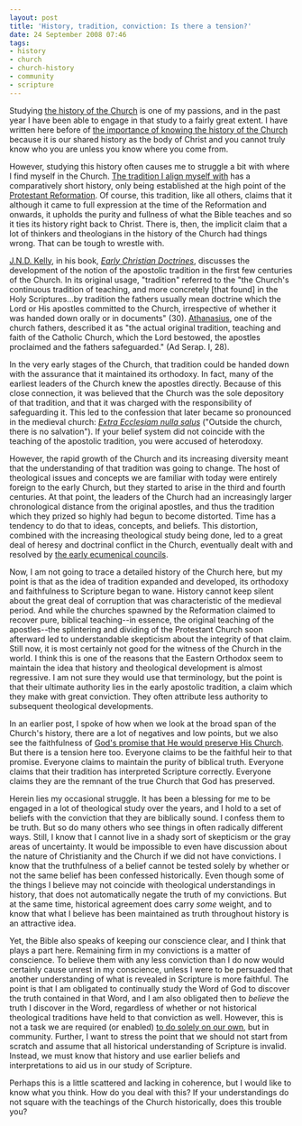 ```yaml
---
layout: post
title: 'History, tradition, conviction: Is there a tension?'
date: 24 September 2008 07:46
tags:
- history
- church
- church-history
- community
- scripture
---
```

<p>Studying <a href="http://en.wikipedia.org/wiki/Church_history">the history of the Church</a> is one of my passions, and in the past year I have been able to engage in that study to a fairly great extent. I have written here before of <a href="http://jakebelder.com/know-where-youre-coming-from">the importance of knowing the history of the Church</a> because it is our shared history as the body of Christ and you cannot truly know who you are unless you know where you come from.</p>
<p>However, studying this history often causes me to struggle a bit with where I find myself in the Church. <a href="http://en.wikipedia.org/wiki/Calvinism">The tradition I align myself with</a> has a comparatively short history, only being established at the high point of the <a href="http://en.wikipedia.org/wiki/Protestant_Reformation">Protestant Reformation</a>. Of course, this tradition, like all others, claims that it although it came to full expression at the time of the Reformation and onwards, it upholds the purity and fullness of what the Bible teaches and so it ties its history right back to Christ. There is, then, the implicit claim that a lot of thinkers and theologians in the history of the Church had things wrong. That can be tough to wrestle with.</p>
<p><a href="http://en.wikipedia.org/wiki/J._N._D._Kelly">J.N.D. Kelly</a>, in his book, <a href="http://www.amazon.com/Early-Christian-Doctrines-J-Kelly/dp/0826452523/ref=pd_bbs_sr_1?ie=UTF8&amp;s=books&amp;qid=1221615416&amp;sr=8-1"><em>Early Christian Doctrines</em></a>, discusses the development of the notion of the apostolic tradition in the first few centuries of the Church. In its original usage, "tradition" referred to the "the Church's continuous tradition of teaching, and more concretely [that found] in the Holy Scriptures...by tradition the fathers usually mean doctrine which the Lord or His apostles committed to the Church, irrespective of whether it was handed down orally or in documents" (30). <a href="http://en.wikipedia.org/wiki/Athanasius">Athanasius</a>, one of the church fathers, described it as "the actual original tradition, teaching and faith of the Catholic Church, which the Lord bestowed, the apostles proclaimed and the fathers safeguarded." (Ad Serap. I, 28).</p>
<p>In the very early stages of the Church, that tradition could be handed down with the assurance that it maintained its orthodoxy. In fact, many of the earliest leaders of the Church knew the apostles directly. Because of this close connection, it was believed that the Church was the sole depository of that tradition, and that it was charged with the responsibility of safeguarding it. This led to the confession that later became so pronounced in the medieval church: <em><a href="http://en.wikipedia.org/wiki/Extra_Ecclesiam_nulla_salus">Extra Ecclesiam nulla salus</a></em> ("Outside the church, there is no salvation"). If your belief system did not coincide with the teaching of the apostolic tradition, you were accused of heterodoxy.</p>
<p>However, the rapid growth of the Church and its increasing diversity meant that the understanding of that tradition was going to change. The host of theological issues and concepts we are familiar with today were entirely foreign to the early Church, but they started to arise in the third and fourth centuries. At that point, the leaders of the Church had an increasingly larger chronological distance from the original apostles, and thus the tradition which they prized so highly had begun to become distorted. Time has a tendency to do that to ideas, concepts, and beliefs. This distortion, combined with the increasing theological study being done, led to a great deal of heresy and doctrinal conflict in the Church, eventually dealt with and resolved by <a href="http://en.wikipedia.org/wiki/First_seven_Ecumenical_Councils">the early ecumenical councils</a>.</p>
<p>Now, I am not going to trace a detailed history of the Church here, but my point is that as the idea of tradition expanded and developed, its orthodoxy and faithfulness to Scripture began to wane. History cannot keep silent about the great deal of corruption that was characteristic of the medieval period. And while the churches spawned by the Reformation claimed to recover pure, biblical teaching--in essence, the original teaching of the apostles--the splintering and dividing of the Protestant Church soon afterward led to understandable skepticism about the integrity of that claim. Still now, it is most certainly not good for the witness of the Church in the world. I think this is one of the reasons that the Eastern Orthodox seem to maintain the idea that history and theological development is almost regressive. I am not sure they would use that terminology, but the point is that their ultimate authority lies in the early apostolic tradition, a claim which they make with great conviction. They often attribute less authority to subsequent theological developments.</p>
<p>In an earlier post, I spoke of how when we look at the broad span of the Church's history, there are a lot of negatives and low points, but we also see the faithfulness of <a href="http://jakebelder.com/i-will-build-my-church-0">God's promise that He would preserve His Church</a>. But there is a tension here too. Everyone claims to be the faithful heir to that promise. Everyone claims to maintain the purity of biblical truth. Everyone claims that their tradition has interpreted Scripture correctly. Everyone claims they are the remnant of the true Church that God has preserved.</p>
<p>Herein lies my occasional struggle. It has been a blessing for me to be engaged in a lot of theological study over the years, and I hold to a set of beliefs with the conviction that they are biblically sound. I confess them to be truth. But so do many others who see things in often radically different ways. Still, I know that I cannot live in a shady sort of skepticism or the gray areas of uncertainty. It would be impossible to even have discussion about the nature of Christianity and the Church if we did not have convictions. I know that the truthfulness of a belief cannot be tested solely by whether or not the same belief has been confessed historically. Even though some of the things I believe may not coincide with theological understandings in history, that does not automatically negate the truth of my convictions. But at the same time, historical agreement does carry <span style="font-style: italic;">some</span> weight, and to know that what I believe has been maintained as truth throughout history is an attractive idea.</p>
<p>Yet, the Bible also speaks of keeping our conscience clear, and I think that plays a part here. Remaining firm in my convictions is a matter of conscience. To believe them with any less conviction than I do now would certainly cause unrest in my conscience, unless I were to be persuaded that another understanding of what is revealed in Scripture is more faithful. The point is that I am obligated to continually study the Word of God to discover the truth contained in that Word, and I am also obligated then to <span style="font-style: italic;">believe </span>the truth I discover in the Word, regardless of whether or not historical theological traditions have held to that conviction as well. However, this is not a task we are required (or enabled) <a href="http://jakebelder.com/the-lone-ranger-and-the-community-of-the-fait">to do solely on our own</a>, but in community. Further, I want to stress the point that we should not start from scratch and assume that all historical understanding of Scripture is invalid. Instead, we must know that history and use earlier beliefs and interpretations to aid us in our study of Scripture.</p>

Perhaps this is a little scattered and lacking in coherence, but I would like to know what you think. How do you deal with this? If your understandings do not square with the teachings of the Church historically, does this trouble you?
